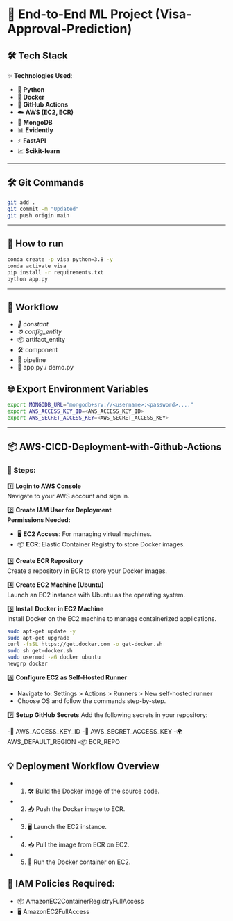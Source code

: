 # 🌟 End-to-End ML Project (Visa-Approval-Prediction)

## 🛠️ Tech Stack
✨ **Technologies Used**:  
- 🐍 **Python**  
- 🐋 **Docker**  
- 🤖 **GitHub Actions**  
- ☁️ **AWS (EC2, ECR)**  
- 🍃 **MongoDB**  
- 📊 **Evidently**  
- ⚡ **FastAPI**  
- 📈 **Scikit-learn**

---

## 🛠️ Git Commands
```bash
git add .
git commit -m "Updated"
git push origin main
```
---

## 🚀 How to run
```bash
conda create -p visa python=3.8 -y
conda activate visa
pip install -r requirements.txt
python app.py
```
---

## 🔄 Workflow
- *📝 constant*
- *⚙️ config_entity*
- 📦 artifact_entity
- 🛠️ component
- 🔗 pipeline
- 🚀 app.py / demo.py

## 🌐 Export Environment Variables

```bash
export MONGODB_URL="mongodb+srv://<username>:<password>...."
export AWS_ACCESS_KEY_ID=<AWS_ACCESS_KEY_ID>
export AWS_SECRET_ACCESS_KEY=<AWS_SECRET_ACCESS_KEY>
```
---

## 📦 AWS-CICD-Deployment-with-Github-Actions

### 🏁 Steps:

1️⃣ **Login to AWS Console**  
   Navigate to your AWS account and sign in.  


2️⃣ **Create IAM User for Deployment**  
   **Permissions Needed:**  
   - 🖥️ **EC2 Access**: For managing virtual machines.  
   - 📦 **ECR**: Elastic Container Registry to store Docker images.

3️⃣ **Create ECR Repository**  
   Create a repository in ECR to store your Docker images.  

4️⃣ **Create EC2 Machine (Ubuntu)**  
   Launch an EC2 instance with Ubuntu as the operating system.  

5️⃣ **Install Docker in EC2 Machine**  
   Install Docker on the EC2 machine to manage containerized applications.  


```bash
sudo apt-get update -y
sudo apt-get upgrade
curl -fsSL https://get.docker.com -o get-docker.sh
sudo sh get-docker.sh
sudo usermod -aG docker ubuntu
newgrp docker
```
6️⃣ **Configure EC2 as Self-Hosted Runner**
- Navigate to: Settings > Actions > Runners > New self-hosted runner
- Choose OS and follow the commands step-by-step.
  
7️⃣ **Setup GitHub Secrets**
Add the following secrets in your repository:

-🔑 AWS_ACCESS_KEY_ID
-🔑 AWS_SECRET_ACCESS_KEY
-🌍 AWS_DEFAULT_REGION
-📦 ECR_REPO

## 💡 Deployment Workflow Overview
- 1. 🛠️ Build the Docker image of the source code.
- 2. 📤 Push the Docker image to ECR.
- 3. 🖥️ Launch the EC2 instance.
- 4. 📥 Pull the image from ECR on EC2.
- 5. 🚀 Run the Docker container on EC2.
 
## 🔐 IAM Policies Required:
- 📦 AmazonEC2ContainerRegistryFullAccess
- 🖥️ AmazonEC2FullAccess

